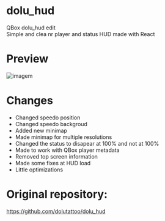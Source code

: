 # dolu_hud
QBox dolu_hud edit <br>
Simple and clea
nr player and status HUD made with React

# Preview
![imagem](https://github.com/Marttins011/dolu_hud/assets/89866234/6094e700-2aa2-4304-b675-33b158305f60)

# Changes
- Changed speedo position
- Changed speedo backgroud
- Added new minimap
- Made minimap for multiple resolutions
- Changed the status to disapear at 100% and not at 100%
- Made to work with QBox player metadata
- Removed top screen information
- Made some fixes at HUD load
- Little optimizations

# Original repository:
https://github.com/dolutattoo/dolu_hud
